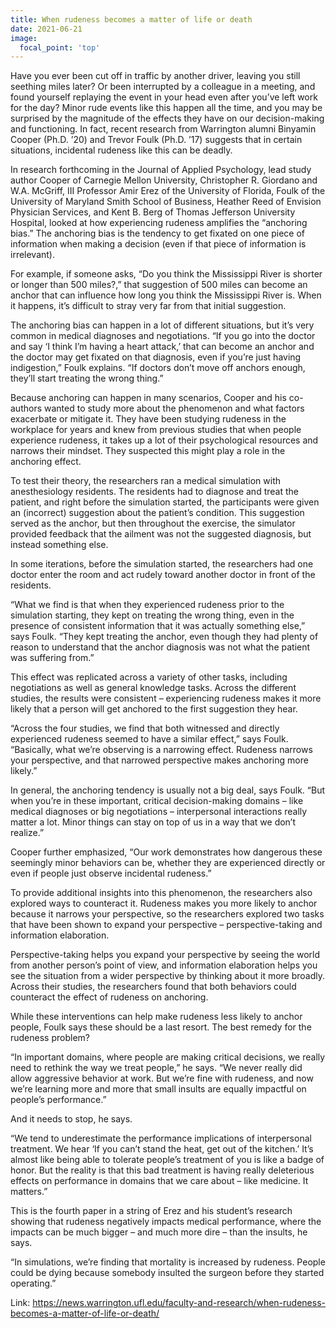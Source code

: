 ```yaml
---
title: When rudeness becomes a matter of life or death
date: 2021-06-21
image:
  focal_point: 'top'
---
```


Have you ever been cut off in traffic by another driver, leaving you still seething miles later? Or been interrupted by a colleague in a meeting, and found yourself replaying the event in your head even after you’ve left work for the day? Minor rude events like this happen all the time, and you may be surprised by the magnitude of the effects they have on our decision-making and functioning. In fact, recent research from Warrington alumni Binyamin Cooper (Ph.D. ’20) and Trevor Foulk (Ph.D. ’17) suggests that in certain situations, incidental rudeness like this can be deadly.

In research forthcoming in the Journal of Applied Psychology, lead study author Cooper of Carnegie Mellon University, Christopher R. Giordano and W.A. McGriff, III Professor Amir Erez of the University of Florida, Foulk of the University of Maryland Smith School of Business, Heather Reed of Envision Physician Services, and Kent B. Berg of Thomas Jefferson University Hospital, looked at how experiencing rudeness amplifies the “anchoring bias.” The anchoring bias is the tendency to get fixated on one piece of information when making a decision (even if that piece of information is irrelevant).

For example, if someone asks, “Do you think the Mississippi River is shorter or longer than 500 miles?,” that suggestion of 500 miles can become an anchor that can influence how long you think the Mississippi River is. When it happens, it’s difficult to stray very far from that initial suggestion.

The anchoring bias can happen in a lot of different situations, but it’s very common in medical diagnoses and negotiations. “If you go into the doctor and say ‘I think I’m having a heart attack,’ that can become an anchor and the doctor may get fixated on that diagnosis, even if you’re just having indigestion,” Foulk explains. “If doctors don’t move off anchors enough, they’ll start treating the wrong thing.”

Because anchoring can happen in many scenarios, Cooper and his co-authors wanted to study more about the phenomenon and what factors exacerbate or mitigate it. They have been studying rudeness in the workplace for years and knew from previous studies that when people experience rudeness, it takes up a lot of their psychological resources and narrows their mindset. They suspected this might play a role in the anchoring effect.

To test their theory, the researchers ran a medical simulation with anesthesiology residents. The residents had to diagnose and treat the patient, and right before the simulation started, the participants were given an (incorrect) suggestion about the patient’s condition. This suggestion served as the anchor, but then throughout the exercise, the simulator provided feedback that the ailment was not the suggested diagnosis, but instead something else.

In some iterations, before the simulation started, the researchers had one doctor enter the room and act rudely toward another doctor in front of the residents.

“What we find is that when they experienced rudeness prior to the simulation starting, they kept on treating the wrong thing, even in the presence of consistent information that it was actually something else,” says Foulk. “They kept treating the anchor, even though they had plenty of reason to understand that the anchor diagnosis was not what the patient was suffering from.”

This effect was replicated across a variety of other tasks, including negotiations as well as general knowledge tasks. Across the different studies, the results were consistent – experiencing rudeness makes it more likely that a person will get anchored to the first suggestion they hear.

“Across the four studies, we find that both witnessed and directly experienced rudeness seemed to have a similar effect,” says Foulk. “Basically, what we’re observing is a narrowing effect. Rudeness narrows your perspective, and that narrowed perspective makes anchoring more likely.”

In general, the anchoring tendency is usually not a big deal, says Foulk. “But when you’re in these important, critical decision-making domains – like medical diagnoses or big negotiations – interpersonal interactions really matter a lot. Minor things can stay on top of us in a way that we don’t realize.”

Cooper further emphasized, “Our work demonstrates how dangerous these seemingly minor behaviors can be, whether they are experienced directly or even if people just observe incidental rudeness.”

To provide additional insights into this phenomenon, the researchers also explored ways to counteract it. Rudeness makes you more likely to anchor because it narrows your perspective, so the researchers explored two tasks that have been shown to expand your perspective – perspective-taking and information elaboration.

Perspective-taking helps you expand your perspective by seeing the world from another person’s point of view, and information elaboration helps you see the situation from a wider perspective by thinking about it more broadly. Across their studies, the researchers found that both behaviors could counteract the effect of rudeness on anchoring.

While these interventions can help make rudeness less likely to anchor people, Foulk says these should be a last resort. The best remedy for the rudeness problem?

“In important domains, where people are making critical decisions, we really need to rethink the way we treat people,” he says. “We never really did allow aggressive behavior at work. But we’re fine with rudeness, and now we’re learning more and more that small insults are equally impactful on people’s performance.”

And it needs to stop, he says.

“We tend to underestimate the performance implications of interpersonal treatment. We hear ‘If you can’t stand the heat, get out of the kitchen.’ It’s almost like being able to tolerate people’s treatment of you is like a badge of honor. But the reality is that this bad treatment is having really deleterious effects on performance in domains that we care about – like medicine. It matters.”

This is the fourth paper in a string of Erez and his student’s research showing that rudeness negatively impacts medical performance, where the impacts can be much bigger – and much more dire – than the insults, he says.

“In simulations, we’re finding that mortality is increased by rudeness. People could be dying because somebody insulted the surgeon before they started operating.”

Link: https://news.warrington.ufl.edu/faculty-and-research/when-rudeness-becomes-a-matter-of-life-or-death/
